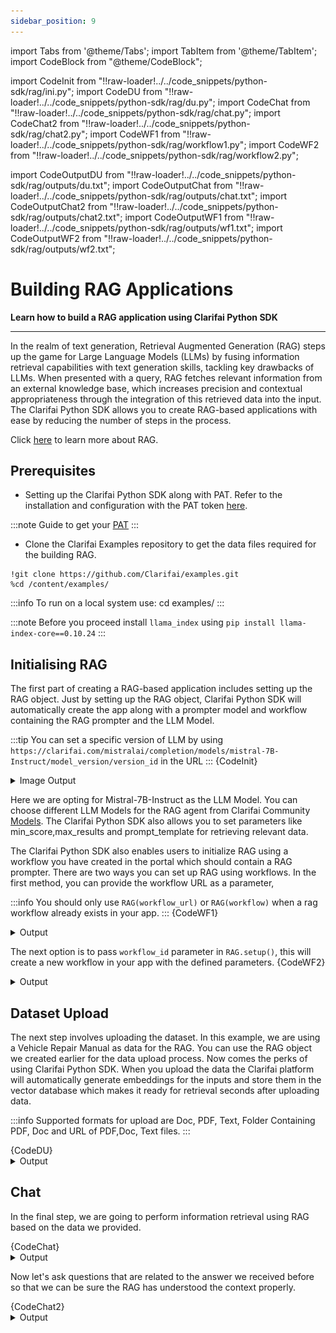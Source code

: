 ```yaml
---
sidebar_position: 9
---
```



import Tabs from '@theme/Tabs';
import TabItem from '@theme/TabItem';
import CodeBlock from "@theme/CodeBlock";


import CodeInit from "!!raw-loader!../../code_snippets/python-sdk/rag/ini.py";
import CodeDU from "!!raw-loader!../../code_snippets/python-sdk/rag/du.py";
import CodeChat from "!!raw-loader!../../code_snippets/python-sdk/rag/chat.py";
import CodeChat2 from "!!raw-loader!../../code_snippets/python-sdk/rag/chat2.py";
import CodeWF1 from "!!raw-loader!../../code_snippets/python-sdk/rag/workflow1.py";
import CodeWF2 from "!!raw-loader!../../code_snippets/python-sdk/rag/workflow2.py";


import CodeOutputDU from "!!raw-loader!../../code_snippets/python-sdk/rag/outputs/du.txt";
import CodeOutputChat from "!!raw-loader!../../code_snippets/python-sdk/rag/outputs/chat.txt";
import CodeOutputChat2 from "!!raw-loader!../../code_snippets/python-sdk/rag/outputs/chat2.txt";
import CodeOutputWF1 from "!!raw-loader!../../code_snippets/python-sdk/rag/outputs/wf1.txt";
import CodeOutputWF2 from "!!raw-loader!../../code_snippets/python-sdk/rag/outputs/wf2.txt";

# Building RAG Applications

**Learn how to build a RAG application using  Clarifai Python SDK**
<hr />

In the realm of text generation, Retrieval Augmented Generation (RAG) steps up the game for Large Language Models (LLMs) by fusing information retrieval capabilities with text generation skills, tackling key drawbacks of LLMs. When presented with a query, RAG fetches relevant information from an external knowledge base, which increases precision and contextual appropriateness through the integration of this retrieved data into the input. The Clarifai Python SDK allows you to create RAG-based applications with ease by reducing the number of steps in the process.

Click [here](https://www.clarifai.com/blog/what-is-rag-retrieval-augmented-generation) to learn more about RAG.


## Prerequisites



* Setting up the Clarifai Python SDK along with PAT. Refer to the installation and configuration with the PAT token [here](https://docs.clarifai.com/python-sdk/sdk-overview/).

:::note
Guide to get your [PAT](https://docs.clarifai.com/clarifai-basics/authentication/personal-access-tokens)
:::


* Clone the Clarifai Examples repository to get the data files required for the building RAG.

```
!git clone https://github.com/Clarifai/examples.git
%cd /content/examples/
```
:::info
To run on a local system use: cd examples/ 
:::

:::note
Before you proceed install ```llama_index``` using ```pip install llama-index-core==0.10.24```
:::

## Initialising RAG

The first part of creating a RAG-based application includes setting up the RAG object. Just by setting up the RAG object, Clarifai Python SDK will automatically create the app along with a prompter model and workflow containing the RAG prompter and the LLM Model.

:::tip
You can set a specific version of LLM by using `https://clarifai.com/mistralai/completion/models/mistral-7B-Instruct/model_version/version_id` in the URL
:::
<Tabs>
<TabItem value="python" label="Python">
    <CodeBlock className="language-python">{CodeInit}</CodeBlock>
</TabItem>
</Tabs>

<details>
  <summary>Image Output</summary>
   <img src="/img/python-sdk/rag_init.png" width="700" height="700" />
</details>


Here we are opting for Mistral-7B-Instruct as the LLM Model. You can choose different LLM Models for the RAG agent from Clarifai Community [Models](https://clarifai.com/explore/models?filterData=%5B%7B%22field%22%3A%22use_cases%22%2C%22value%22%3A%5B%22llm%22%5D%7D%5D&page=1&perPage=24). The Clarifai Python SDK also allows you to set parameters like min_score,max_results and prompt_template  for retrieving relevant data.

The Clarifai Python SDK also enables users to initialize RAG using a workflow you have created in the portal which should contain a RAG prompter.
There are two ways you can set up RAG using workflows.
In the first method, you can provide the workflow URL as a parameter,

:::info
You should only use `RAG(workflow_url)` or `RAG(workflow)` when a rag workflow already exists in your app.
:::
<Tabs>
<TabItem value="python" label="Python">
    <CodeBlock className="language-python">{CodeWF1}</CodeBlock>
</TabItem>
</Tabs>
<details>
  <summary>Output</summary>
   <CodeBlock className="language-python">{CodeOutputWF1}</CodeBlock>
</details>


The next option is to pass `workflow_id` parameter in `RAG.setup()`, this will create a new workflow in your app with the defined parameters.
<Tabs>
<TabItem value="python" label="Python">
    <CodeBlock className="language-python">{CodeWF2}</CodeBlock>
</TabItem>
</Tabs>
<details>
  <summary>Output</summary>
   <CodeBlock className="language-python">{CodeOutputWF2}</CodeBlock>
</details>

## Dataset Upload

The next step involves uploading the dataset. In this example, we are using a Vehicle Repair Manual as data for the RAG. You can use the RAG object we created earlier for the data upload process. Now comes the perks of using Clarifai Python SDK. When you upload the data the Clarifai platform will automatically generate embeddings for the inputs and store them in the vector database which makes it ready for retrieval seconds after uploading data.

:::info
Supported formats for upload are Doc, PDF, Text, Folder Containing PDF, Doc and URL of PDF,Doc, Text files.
:::

<Tabs>
<TabItem value="python" label="Python">
    <CodeBlock className="language-python">{CodeDU}</CodeBlock>
</TabItem>
</Tabs>

<details>
  <summary>Output</summary>
   <CodeBlock className="language-python">{CodeOutputDU}</CodeBlock>
</details>


## Chat

In the final step, we are going to perform information retrieval using RAG based on the data we provided.

<Tabs>
<TabItem value="python" label="Python">
    <CodeBlock className="language-python">{CodeChat}</CodeBlock>
</TabItem>
</Tabs>

<details>
  <summary>Output</summary>
   <CodeBlock className="language-python">{CodeOutputChat}</CodeBlock>
</details>

Now let's ask questions that are related to the answer we received before so that we can be sure the RAG has understood the context properly.

<Tabs>
<TabItem value="python" label="Python">
    <CodeBlock className="language-python">{CodeChat2}</CodeBlock>
</TabItem>
</Tabs>

<details>
  <summary>Output</summary>
   <CodeBlock className="language-python">{CodeOutputChat2}</CodeBlock>
</details>

